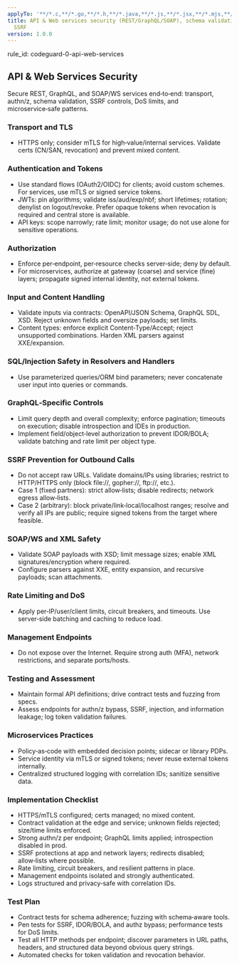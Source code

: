 ```yaml
---
applyTo: '**/*.c,**/*.go,**/*.h,**/*.java,**/*.js,**/*.jsx,**/*.mjs,**/*.php,**/*.py,**/*.pyi,**/*.pyx,**/*.rb,**/*.ts,**/*.tsx,**/*.wsdl,**/*.xml,**/*.xsd,**/*.xslt,**/*.yaml,**/*.yml'
title: API & Web services security (REST/GraphQL/SOAP), schema validation, authn/z,
  SSRF
version: 1.0.0
---
```


rule_id: codeguard-0-api-web-services

## API & Web Services Security

Secure REST, GraphQL, and SOAP/WS services end‑to‑end: transport, authn/z, schema validation, SSRF controls, DoS limits, and microservice‑safe patterns.

### Transport and TLS
- HTTPS only; consider mTLS for high‑value/internal services. Validate certs (CN/SAN, revocation) and prevent mixed content.

### Authentication and Tokens
- Use standard flows (OAuth2/OIDC) for clients; avoid custom schemes. For services, use mTLS or signed service tokens.
- JWTs: pin algorithms; validate iss/aud/exp/nbf; short lifetimes; rotation; denylist on logout/revoke. Prefer opaque tokens when revocation is required and central store is available.
- API keys: scope narrowly; rate limit; monitor usage; do not use alone for sensitive operations.

### Authorization
- Enforce per‑endpoint, per‑resource checks server‑side; deny by default.
- For microservices, authorize at gateway (coarse) and service (fine) layers; propagate signed internal identity, not external tokens.

### Input and Content Handling
- Validate inputs via contracts: OpenAPI/JSON Schema, GraphQL SDL, XSD. Reject unknown fields and oversize payloads; set limits.
- Content types: enforce explicit Content‑Type/Accept; reject unsupported combinations. Harden XML parsers against XXE/expansion.

### SQL/Injection Safety in Resolvers and Handlers
- Use parameterized queries/ORM bind parameters; never concatenate user input into queries or commands.

### GraphQL‑Specific Controls
- Limit query depth and overall complexity; enforce pagination; timeouts on execution; disable introspection and IDEs in production.
- Implement field/object‑level authorization to prevent IDOR/BOLA; validate batching and rate limit per object type.

### SSRF Prevention for Outbound Calls
- Do not accept raw URLs. Validate domains/IPs using libraries; restrict to HTTP/HTTPS only (block file://, gopher://, ftp://, etc.).
- Case 1 (fixed partners): strict allow‑lists; disable redirects; network egress allow‑lists.
- Case 2 (arbitrary): block private/link‑local/localhost ranges; resolve and verify all IPs are public; require signed tokens from the target where feasible.

### SOAP/WS and XML Safety
- Validate SOAP payloads with XSD; limit message sizes; enable XML signatures/encryption where required.
- Configure parsers against XXE, entity expansion, and recursive payloads; scan attachments.

### Rate Limiting and DoS
- Apply per‑IP/user/client limits, circuit breakers, and timeouts. Use server‑side batching and caching to reduce load.

### Management Endpoints
- Do not expose over the Internet. Require strong auth (MFA), network restrictions, and separate ports/hosts.

### Testing and Assessment
- Maintain formal API definitions; drive contract tests and fuzzing from specs.
- Assess endpoints for authn/z bypass, SSRF, injection, and information leakage; log token validation failures.

### Microservices Practices
- Policy‑as‑code with embedded decision points; sidecar or library PDPs.
- Service identity via mTLS or signed tokens; never reuse external tokens internally.
- Centralized structured logging with correlation IDs; sanitize sensitive data.

### Implementation Checklist
- HTTPS/mTLS configured; certs managed; no mixed content.
- Contract validation at the edge and service; unknown fields rejected; size/time limits enforced.
- Strong authn/z per endpoint; GraphQL limits applied; introspection disabled in prod.
- SSRF protections at app and network layers; redirects disabled; allow‑lists where possible.
- Rate limiting, circuit breakers, and resilient patterns in place.
- Management endpoints isolated and strongly authenticated.
- Logs structured and privacy‑safe with correlation IDs.

### Test Plan
- Contract tests for schema adherence; fuzzing with schema‑aware tools.
- Pen tests for SSRF, IDOR/BOLA, and authz bypass; performance tests for DoS limits.
- Test all HTTP methods per endpoint; discover parameters in URL paths, headers, and structured data beyond obvious query strings.
- Automated checks for token validation and revocation behavior.
